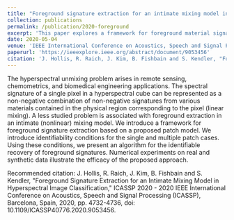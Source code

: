 ```yaml
---
title: "Foreground signature extraction for an intimate mixing model in hyperspectral image classification"
collection: publications
permalink: /publication/2020-foreground
excerpt: 'This paper explores a framework for foreground material signature extraction from hyperspectral images based on a proposed patch model.'
date: 2020-05-04
venue: 'IEEE International Conference on Acoustics, Speech and Signal Processing'
paperurl: 'https://ieeexplore.ieee.org/abstract/document/9053456'
citation: 'J. Hollis, R. Raich, J. Kim, B. Fishbain and S. Kendler, "Foreground Signature Extraction for an Intimate Mixing Model in Hyperspectral Image Classification," ICASSP 2020 - 2020 IEEE International Conference on Acoustics, Speech and Signal Processing (ICASSP), Barcelona, Spain, 2020, pp. 4732-4736, doi: 10.1109/ICASSP40776.2020.9053456.'
---
```

The hyperspectral unmixing problem arises in remote sensing, chemometrics, and biomedical engineering applications. The spectral signature of a single pixel in a hyperspectral cube can be represented as a non-negative combination of non-negative signatures from various materials contained in the physical region corresponding to the pixel (linear mixing). A less studied problem is associated with foreground extraction in an intimate (nonlinear) mixing model. We introduce a framework for foreground signature extraction based on a proposed patch model. We introduce identifiability conditions for the single and multiple patch cases. Using these conditions, we present an algorithm for the identifiable recovery of foreground signatures. Numerical experiments on real and synthetic data illustrate the efficacy of the proposed approach.

Recommended citation: J. Hollis, R. Raich, J. Kim, B. Fishbain and S. Kendler, "Foreground Signature Extraction for an Intimate Mixing Model in Hyperspectral Image Classification," ICASSP 2020 - 2020 IEEE International Conference on Acoustics, Speech and Signal Processing (ICASSP), Barcelona, Spain, 2020, pp. 4732-4736, doi: 10.1109/ICASSP40776.2020.9053456.